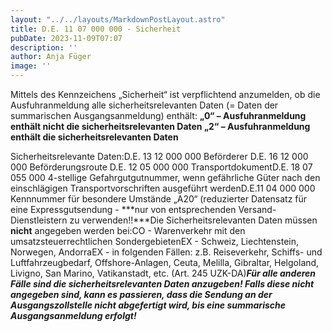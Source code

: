 ```yaml
---
layout: "../../layouts/MarkdownPostLayout.astro"
title: D.E. 11 07 000 000 - Sicherheit
pubDate: 2023-11-09T07:07
description: ''
author: Anja Füger
image: ''
---
```


Mittels des Kennzeichens „Sicherheit“ ist verpflichtend anzumelden, ob die Ausfuhranmeldung alle sicherheitsrelevanten Daten (= Daten der summarischen Ausgangsanmeldung) enthält: **„0“ – Ausfuhranmeldung enthält nicht die sicherheitsrelevanten Daten „2“ – Ausfuhranmeldung enthält die sicherheitsrelevanten Daten**

Sicherheitsrelevante Daten:D.E. 13 12 000 000 Beförderer D.E. 16 12 000 000 Beförderungsroute D.E. 12 05 000 000 TransportdokumentD.E. 18 07 055 000 4-stellige Gefahrgutgutnummer, wenn gefährliche Güter nach den einschlägigen Transportvorschriften ausgeführt werdenD.E.11 04 000 000 Kennnummer für besondere Umstände „A20“ (reduzierter Datensatz für eine Expressgutsendung - ***nur von entsprechenden Versand-Dienstleistern zu verwenden!!***Die Sicherheitsrelevanten Daten müssen **nicht** angegeben werden bei:CO - Warenverkehr mit den umsatzsteuerrechtlichen SondergebietenEX - Schweiz, Liechtenstein, Norwegen, AndorraEX - in folgenden Fällen: z.B. Reiseverkehr, Schiffs- und Luftfahrzeugbedarf, Offshore-Anlagen, Ceuta, Melilla, Gibraltar, Helgoland, Livigno, San Marino, Vatikanstadt, etc. (Art. 245 UZK-DA)***Für alle anderen Fälle sind die sicherheitsrelevanten Daten anzugeben! Falls diese nicht angegeben sind, kann es passieren, dass die Sendung an der Ausgangszollstelle nicht abgefertigt wird, bis eine summarische Ausgangsanmeldung erfolgt!***